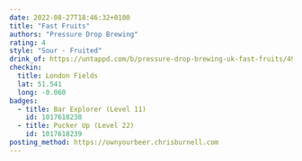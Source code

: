 ```yaml
---
date: 2022-08-27T18:46:32+0100
title: "Fast Fruits"
authors: "Pressure Drop Brewing"
rating: 4
style: "Sour - Fruited"
drink_of: https://untappd.com/b/pressure-drop-brewing-uk-fast-fruits/4943262
checkin:
  title: London Fields
  lat: 51.541
  long: -0.060
badges:
  - title: Bar Explorer (Level 11)
    id: 1017618238
  - title: Pucker Up (Level 22)
    id: 1017618239
posting_method: https://ownyourbeer.chrisburnell.com
---
```

